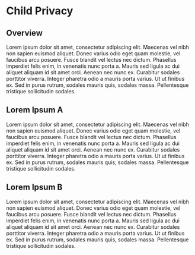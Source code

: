# Child Privacy

## Overview

Lorem ipsum dolor sit amet, consectetur adipiscing elit. Maecenas vel nibh non sapien euismod aliquet. Donec varius odio eget quam molestie, vel faucibus arcu posuere. Fusce blandit vel lectus nec dictum. Phasellus imperdiet felis enim, in venenatis nunc porta a. Mauris sed ligula ac dui aliquet aliquam id sit amet orci. Aenean nec nunc ex. Curabitur sodales porttitor viverra. Integer pharetra odio a mauris porta varius. Ut ut finibus ex. Sed in purus rutrum, sodales mauris quis, sodales massa. Pellentesque tristique sollicitudin sodales.

## Lorem Ipsum A

Lorem ipsum dolor sit amet, consectetur adipiscing elit. Maecenas vel nibh non sapien euismod aliquet. Donec varius odio eget quam molestie, vel faucibus arcu posuere. Fusce blandit vel lectus nec dictum. Phasellus imperdiet felis enim, in venenatis nunc porta a. Mauris sed ligula ac dui aliquet aliquam id sit amet orci. Aenean nec nunc ex. Curabitur sodales porttitor viverra. Integer pharetra odio a mauris porta varius. Ut ut finibus ex. Sed in purus rutrum, sodales mauris quis, sodales massa. Pellentesque tristique sollicitudin sodales.

## Lorem Ipsum B

Lorem ipsum dolor sit amet, consectetur adipiscing elit. Maecenas vel nibh non sapien euismod aliquet. Donec varius odio eget quam molestie, vel faucibus arcu posuere. Fusce blandit vel lectus nec dictum. Phasellus imperdiet felis enim, in venenatis nunc porta a. Mauris sed ligula ac dui aliquet aliquam id sit amet orci. Aenean nec nunc ex. Curabitur sodales porttitor viverra. Integer pharetra odio a mauris porta varius. Ut ut finibus ex. Sed in purus rutrum, sodales mauris quis, sodales massa. Pellentesque tristique sollicitudin sodales.
